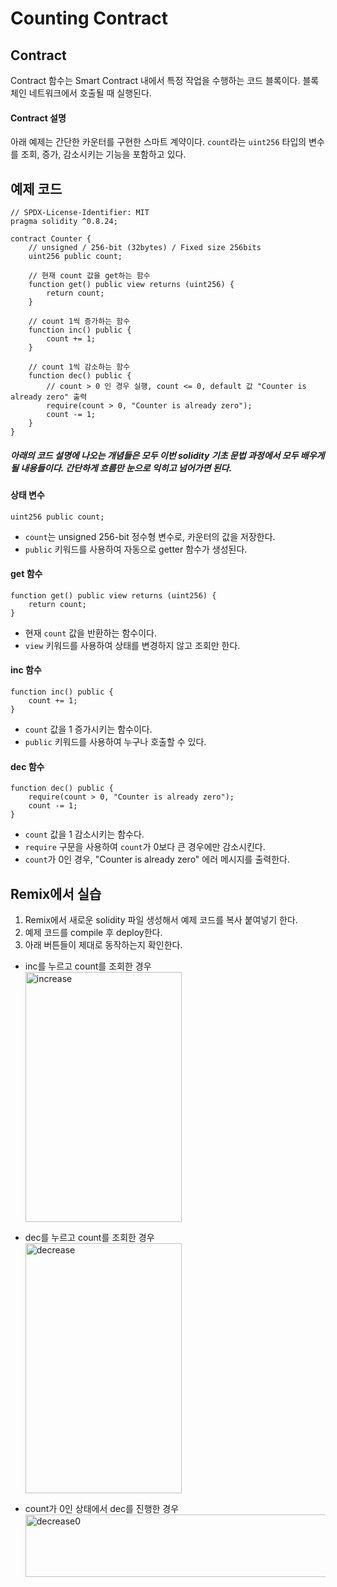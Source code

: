 # Counting Contract

## Contract
Contract 함수는 Smart Contract 내에서 특정 작업을 수행하는 코드 블록이다. 블록체인 네트워크에서 호출될 때 실행된다.

#### Contract 설명
아래 예제는 간단한 카운터를 구현한 스마트 계약이다. `count`라는 `uint256` 타입의 변수를 조회, 증가, 감소시키는 기능을 포함하고 있다.

## 예제 코드
```solidity
// SPDX-License-Identifier: MIT
pragma solidity ^0.8.24;

contract Counter {
    // unsigned / 256-bit (32bytes) / Fixed size 256bits
    uint256 public count;

    // 현재 count 값을 get하는 함수 
    function get() public view returns (uint256) {
        return count;
    }

    // count 1씩 증가하는 함수 
    function inc() public {
        count += 1;
    }

    // count 1씩 감소하는 함수
    function dec() public {
        // count > 0 인 경우 실행, count <= 0, default 값 "Counter is already zero" 출력
        require(count > 0, "Counter is already zero");
        count -= 1;
    }
} 
```

##### 아래의 코드 설명에 나오는 개념들은 모두 이번 solidity 기초 문법 과정에서 모두 배우게 될 내용들이다. 간단하게 흐름만 눈으로 익히고 넘어가면 된다.

#### 상태 변수
```solidity
uint256 public count;
```
- `count`는 unsigned 256-bit 정수형 변수로, 카운터의 값을 저장한다. 
- `public` 키워드를 사용하여 자동으로 getter 함수가 생성된다.
#### get 함수
```solidity
function get() public view returns (uint256) {
    return count;
}
```
- 현재 `count` 값을 반환하는 함수이다.
- `view` 키워드를 사용하여 상태를 변경하지 않고 조회만 한다.

#### inc 함수
```solidity
function inc() public {
    count += 1;
}
```
- `count` 값을 1 증가시키는 함수이다.
- `public` 키워드를 사용하여 누구나 호출할 수 있다.

#### dec 함수
```solidity
function dec() public {
    require(count > 0, "Counter is already zero");
    count -= 1;
}
```
- `count` 값을 1 감소시키는 함수다.
- `require` 구문을 사용하여 `count`가 0보다 큰 경우에만 감소시킨다.
- `count`가 0인 경우, "Counter is already zero" 에러 메시지를 출력한다.


## Remix에서 실습 
1. Remix에서 새로운 solidity 파일 생성해서 예제 코드를 복사 붙여넣기 한다.
2. 예제 코드를 compile 후 deploy한다.
3. 아래 버튼들이 제대로 동작하는지 확인한다.

- inc를 누르고 count를 조회한 경우 <br>
<img src= "https://github.com/Joon2000/Solidity-modules/blob/2df6a8bb21bf2699e53bd30dfda121710522eb74/images/countercontract/increase.png" width="250px" height="400px" 
  title="increase" alt="increase"><br/>
- dec를 누르고 count를 조회한 경우 <br>
<img src= "https://github.com/Joon2000/Solidity-modules/blob/2df6a8bb21bf2699e53bd30dfda121710522eb74/images/countercontract/decrease.png" width="250px" height="400px" 
  title="decrease" alt="decrease"><br/>

- count가 0인 상태에서 dec를 진행한 경우<br>
<img src= "https://github.com/Joon2000/Solidity-modules/blob/2df6a8bb21bf2699e53bd30dfda121710522eb74/images/countercontract/deccount0.png" width="1000px" height="100px" 
  title="decrease0" alt="decrease0"><br/>
